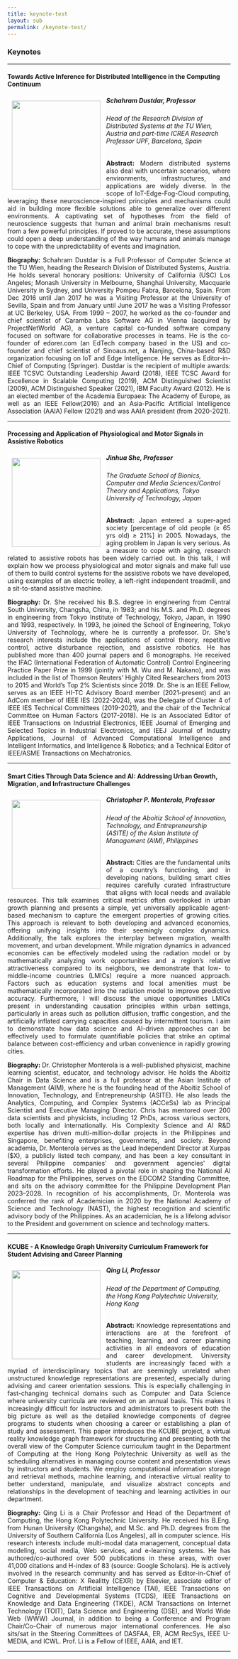 ```yaml
---
title: keynote-test
layout: sub
permalink: /keynote-test/
---
```


<h3>Keynotes</h3>
<hr/>

<h4>Towards Active Inference for Distributed Intelligence in the Computing Continuum</h4>
<img src="/2024/assets/images/keynote_speaker/schahram_dustdar.jpg" align="left" style="border:10px solid white" width="200">
<h5><b>Schahram Dustdar, Professor</b></h5>
<h6>
Head of the Research Division of Distributed Systems at the TU Wien, Austria and part-time ICREA Research Professor UPF, Barcelona, Spain
</h6>
<p style="text-align: justify;">
<b>Abstract: </b> Modern distributed systems also deal with uncertain scenarios, where environments, infrastructures, and applications are widely diverse. In the scope of IoT-Edge-Fog-Cloud computing, leveraging these neuroscience-inspired principles and mechanisms could aid in building more flexible solutions able to generalize over different environments. A captivating set of hypotheses from the field of neuroscience suggests that human and animal brain mechanisms result from a few powerful principles. If proved to be accurate, these assumptions could open a deep understanding of the way humans and animals manage to cope with the unpredictability of events and imagination.
</p>
<p style="text-align: justify;">
<b>Biography: </b> Schahram Dustdar is a Full Professor of Computer Science at the TU Wien, heading the Research Division of Distributed Systems, Austria. He holds several honorary positions: University of California (USC) Los Angeles; Monash University in Melbourne, Shanghai University, Macquarie University in Sydney, and University Pompeu Fabra, Barcelona, Spain. From Dec 2016 until Jan 2017 he was a Visiting Professor at the University of Sevilla, Spain and from January until June 2017 he was a Visiting Professor at UC Berkeley, USA. From 1999 – 2007, he worked as the co-founder and chief scientist of Caramba Labs Software AG in Vienna (acquired by ProjectNetWorld AG), a venture capital co-funded software company focused on software for collaborative processes in teams. He is the co-founder of edorer.com (an EdTech company based in the US) and co-founder and chief scientist of Sinoaus.net, a Nanjing, China-based R&D organization focusing on IoT and Edge Intelligence. He serves as Editor-in-Chief of Computing (Springer). Dustdar is the recipient of multiple awards: IEEE TCSVC Outstanding Leadership Award (2018), IEEE TCSC Award for Excellence in Scalable Computing (2019), ACM Distinguished Scientist (2009), ACM Distinguished Speaker (2021), IBM Faculty Award (2012). He is an elected member of the Academia Europaea: The Academy of Europe, as well as an IEEE Fellow(2016) and an Asia-Pacific Artificial Intelligence Association (AAIA) Fellow (2021) and was AAIA president (from 2020-2021).
</p>
<hr/>

<h4>Processing and Application of Physiological and Motor Signals in Assistive Robotics</h4>
<img src="/2024/assets/images/keynote_speaker/jinhua_she.jpg" align="left" style="border:10px solid white" width="200">
<h5><b>Jinhua She, Professor</b></h5>
<h6>
The Graduate School of Bionics, Computer and Media Sciences/Control Theory and Applications, Tokyo University of Technology, Japan
</h6>
<p style="text-align: justify;">
<b>Abstract: </b> Japan entered a super-aged society [percentage of old people (≥ 65 yrs old) ≥ 21%] in 2005. Nowadays, the aging problem in Japan is very serious. As a measure to cope with aging, research related to assistive robots has been widely carried out. In this talk, I will explain how we process physiological and motor signals and make full use of them to build control systems for the assistive robots we have developed, using examples of an electric trolley, a left-right independent treadmill, and a sit-to-stand assistive machine.
</p>
<p style="text-align: justify;">
<b>Biography: </b> Dr. She received his B.S. degree in engineering from Central South University, Changsha, China, in 1983; and his M.S. and Ph.D. degrees in engineering from Tokyo Institute of Technology, Tokyo, Japan, in 1990 and 1993, respectively. In 1993, he joined the School of Engineering, Tokyo University of Technology, where he is currently a professor. Dr. She's research interests include the applications of control theory, repetitive control, active disturbance rejection, and assistive robotics. He has published more than 400 journal papers and 6 monographs. He received the IFAC (International Federation of Automatic Control) Control Engineering Practice Paper Prize in 1999 (jointly with M. Wu and M. Nakano), and was included in the list of Thomson Reuters' Highly Cited Researchers from 2013 to 2015 and World’s Top 2% Scientists since 2019. Dr. She is an IEEE Fellow, serves as an IEEE HI-TC Advisory Board member (2021-present) and an AdCom member of IEEE IES (2022-2024), was the Delegate of Cluster 4 of IEEE IES Technical Committees (2019-2021), and the chair of the Technical Committee on Human Factors (2017-2018). He is an Associated Editor of IEEE Transactions on Industrial Electronics, IEEE Journal of Emerging and Selected Topics in Industrial Electronics, and IEEJ Journal of Industry Applications, Journal of Advanced Computational Intelligence and Intelligent Informatics, and Intelligence & Robotics; and a Technical Editor of IEEE/ASME Transactions on Mechatronics.
</p>
<hr/>


<h4>Smart Cities Through Data Science and AI: Addressing Urban Growth, Migration, and Infrastructure Challenges</h4>
<img src="/2024/assets/images/keynote_speaker/Monterola.jpg" align="left" style="border:10px solid white" width="200">
<h5><b>Christopher P. Monterola, Professor</b></h5>
<h6>
Head of the Aboitiz School of Innovation, Technology, and Entrepreneurship (ASITE) of the Asian Institute of Management (AIM), Philippines
</h6>
<p style="text-align: justify;">
<b>Abstract: </b> Cities are the fundamental units of a country’s functioning, and in developing nations, building smart cities requires carefully curated infrastructure that aligns with local needs and available resources. This talk examines critical metrics often overlooked in urban growth planning and presents a simple, yet universally applicable agent-based mechanism to capture the emergent properties of growing cities. This approach is relevant to both developing and advanced economies, offering unifying insights into their seemingly complex dynamics. Additionally, the talk explores the interplay between migration, wealth movement, and urban development. While migration dynamics in advanced economies can be effectively modeled using the radiation model or by mathematically analyzing work opportunities and a region’s relative attractiveness compared to its neighbors, we demonstrate that low- to middle-income countries (LMICs) require a more nuanced approach. Factors such as education systems and local amenities must be mathematically incorporated into the radiation model to improve predictive accuracy. Furthermore, I will discuss the unique opportunities LMICs present in understanding causation principles within urban settings, particularly in areas such as pollution diffusion, traffic congestion, and the artificially inflated carrying capacities caused by intermittent tourism. I aim to demonstrate how data science and AI-driven approaches can be effectively used to formulate quantifiable policies that strike an optimal balance between cost-efficiency and urban convenience in rapidly growing cities.
</p>
<p style="text-align: justify;">
<b>Biography: </b> Dr. Christopher Monterola is a well-published physicist, machine learning scientist, educator, and technology advisor. He holds the Aboitiz Chair in Data Science and is a full professor at the Asian Institute of Management (AIM), where he is the founding head of the Aboitiz School of Innovation, Technology, and Entrepreneurship (ASITE). He also leads the Analytics, Computing, and Complex Systems (ACCeSs) lab as Principal Scientist and Executive Managing Director. Chris has mentored over 200 data scientists and physicists, including 12 PhDs, across various sectors, both locally and internationally.
His Complexity Science and AI R&D expertise has driven multi-million-dollar projects in the Philippines and Singapore, benefiting enterprises, governments, and society. Beyond academia, Dr. Monterola serves as the Lead Independent Director at Xurpas ($X), a publicly listed tech company, and has been a key consultant in several Philippine companies' and government agencies' digital transformation efforts. He played a pivotal role in shaping the National AI Roadmap for the Philippines, serves on the EDCOM2 Standing Committee, and sits on the advisory committee for the Philippine Development Plan 2023–2028. In recognition of his accomplishments, Dr. Monterola was conferred the rank of Academician in 2020 by the National Academy of Science and Technology (NAST), the highest recognition and scientific advisory body of the Philippines. As an academician, he is a lifelong advisor to the President and government on science and technology matters.
</p>
<hr/>


<h4>KCUBE - A Knowledge Graph University Curriculum Framework for Student Advising and Career Planning</h4>
<img src="/2024/assets/images/keynote_speaker/qing_li.jpg" align="left" style="border:10px solid white" width="200">
<h5><b>Qing Li, Professor</b></h5>
<h6>
Head of the Department of Computing, the Hong Kong Polytechnic University, Hong Kong
</h6>
<p style="text-align: justify;">
<b>Abstract: </b> Knowledge representations and interactions are at the forefront of teaching, learning, and career planning activities in all endeavors of education and career development. University students are increasingly faced with a myriad of interdisciplinary topics that are seemingly unrelated when unstructured knowledge representations are presented, especially during advising and career orientation sessions. This is especially challenging in fast-changing technical domains such as Computer and Data Science where university curricula are reviewed on an annual basis. This makes it increasingly difficult for instructors and administrators to present both the big picture as well as the detailed knowledge components of degree programs to students when choosing a career or establishing a plan of study and assessment. This paper introduces the KCUBE project, a virtual reality knowledge graph framework for structuring and presenting both the overall view of the Computer Science curriculum taught in the Department of Computing at the Hong Kong Polytechnic University as well as the scheduling alternatives in managing course content and presentation views by instructors and students. We employ computational information storage and retrieval methods, machine learning, and interactive virtual reality to better understand, manipulate, and visualize abstract concepts and relationships in the development of teaching and learning activities in our department.

</p>
<p style="text-align: justify;">
<b>Biography: </b> Qing Li is a Chair Professor and Head of the Department of Computing, the Hong Kong Polytechnic University. He received his B.Eng. from Hunan University (Changsha), and M.Sc. and Ph.D. degrees from the University of Southern California (Los Angeles), all in computer science. His research interests include multi-modal data management, conceptual data modeling, social media, Web services, and e-learning systems. He has authored/co-authored over 500 publications in these areas, with over 41,000 citations and H-index of 83 (source: Google Scholars). He is actively involved in the research community and has served as Editor-in-Chief of Computer & Education: X Realitty (CEXR) by Elsevier, associate editor of IEEE Transactions on Artificial Intelligence (TAI), IEEE Transactions on Cognitive and Developmental Systems (TCDS), IEEE Transactions on Knowledge and Data Engineering (TKDE), ACM Transactions on Internet Technology (TOIT), Data Science and Engineering (DSE), and World Wide Web (WWW) Journal, in addition to being a Conference and Program Chair/Co-Chair of numerous major international conferences. He also sits/sat in the Steering Committees of DASFAA, ER, ACM RecSys, IEEE U-MEDIA, and ICWL. Prof. Li is a Fellow of IEEE, AAIA, and IET.
</p>
<hr/>